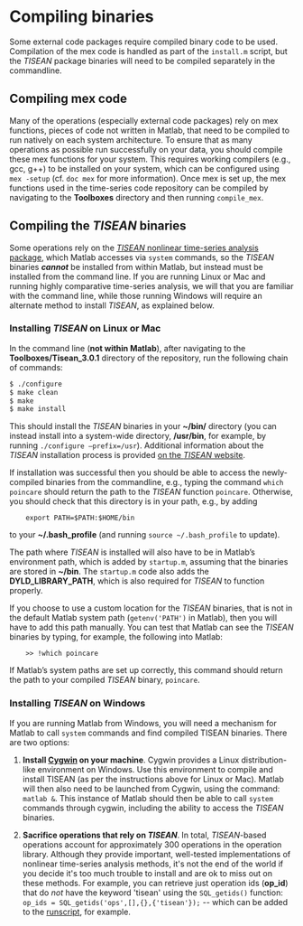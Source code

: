 # Compiling binaries

Some external code packages require compiled binary code to be used.
Compilation of the mex code is handled as part of the `install.m` script, but the *TISEAN* package binaries will need to be compiled separately in the commandline.

## Compiling mex code
<!--{#sec:CompilingMexCode}-->

Many of the operations (especially external code packages) rely on mex functions, pieces of code not written in Matlab, that need to be compiled to run natively on each system architecture.
To ensure that as many operations as possible run successfully on your data, you should compile these mex functions for your system.
This requires working compilers (e.g., gcc, g++) to be installed on your system, which can be configured using `mex -setup` (cf. `doc mex` for more information).
Once mex is set up, the mex functions used in the time-series code repository can be compiled by navigating to the **Toolboxes** directory and then running `compile_mex`.

## Compiling the *TISEAN* binaries
<!--{#sec:CompilingTisean}-->

Some operations rely on the [*TISEAN* nonlinear time-series analysis package](http://www.mpipks-dresden.mpg.de/~tisean/Tisean_3.0.1/index.html), which Matlab accesses via `system` commands, so the *TISEAN* binaries ***cannot*** be installed from within Matlab, but instead must be installed from the command line.
If you are running Linux or Mac and running highly comparative time-series analysis, we will that you are familiar with the command line, while those running Windows will require an alternate method to install *TISEAN*, as explained below.

### Installing *TISEAN* on Linux or Mac

In the command line (**not within Matlab**), after navigating to the **Toolboxes/Tisean_3.0.1** directory of the repository, run the following chain of commands:

```bash
$ ./configure
$ make clean
$ make
$ make install
```

This should install the *TISEAN* binaries in your **~/bin/** directory (you can instead install into a system-wide directory, **/usr/bin**, for example, by running `./configure –prefix=/usr`). Additional information about the *TISEAN* installation process is provided [on the *TISEAN* website](http://www.mpipks-dresden.mpg.de/~tisean/Tisean_3.0.1/index.html).

If installation was successful then you should be able to access the newly-compiled binaries from the commandline, e.g., typing the command `which poincare` should return the path to the *TISEAN* function `poincare`.
Otherwise, you should check that this directory is in your path, e.g., by adding

        export PATH=$PATH:$HOME/bin

to your **~/.bash_profile** (and running `source ~/.bash_profile` to update).

The path where *TISEAN* is installed will also have to be in Matlab’s environment path, which is added by `startup.m`, assuming that the binaries are stored in **~/bin**.
The `startup.m` code also adds the **DYLD_LIBRARY_PATH**, which is also required for *TISEAN* to function properly.

If you choose to use a custom location for the *TISEAN* binaries, that is not in the default Matlab system path (`getenv('PATH')` in Matlab), then you will have to add this path manually.
You can test that Matlab can see the *TISEAN* binaries by typing, for example, the following into Matlab:

        >> !which poincare

If Matlab’s system paths are set up correctly, this command should return the path to your compiled *TISEAN* binary, `poincare`.

### Installing *TISEAN* on Windows

If you are running Matlab from Windows, you will need a mechanism for Matlab to call `system` commands and find compiled TISEAN binaries.
There are two options:

1. **Install [Cygwin](http://www.cygwin.com) on your machine**. Cygwin provides a Linux distribution-like environment on Windows. Use this environment to compile and install TISEAN (as per the instructions above for Linux or Mac). Matlab will then also need to be launched from Cygwin, using the command: `matlab &`. This instance of Matlab should then be able to call `system` commands through cygwin, including the ability to access the *TISEAN* binaries.

2. **Sacrifice operations that rely on *TISEAN***. In total, *TISEAN*-based operations account for approximately 300 operations in the operation library. Although they provide important, well-tested implementations of nonlinear time-series analysis methods, it's not the end of the world if you decide it's too much trouble to install and are ok to miss out on these methods. For example, you can retrieve just operation ids (**op_id**) that do *not* have the keyword 'tisean' using the `SQL_getids()` function: `op_ids = SQL_getids('ops',[],{},{'tisean'});` -- which can be added to the [runscript](computing_runscripts.md), for example.
